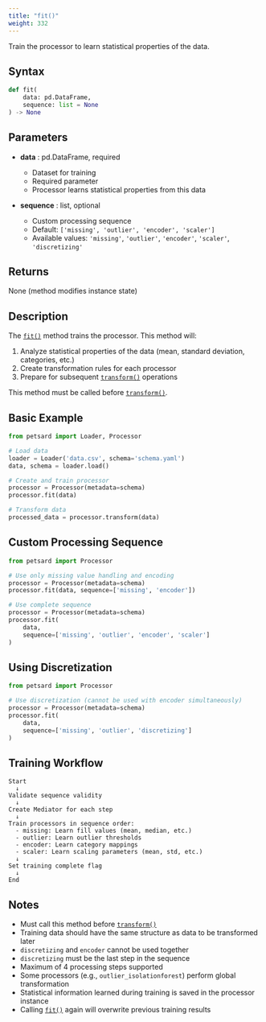 ```yaml
---
title: "fit()"
weight: 332
---
```


Train the processor to learn statistical properties of the data.

## Syntax

```python
def fit(
    data: pd.DataFrame,
    sequence: list = None
) -> None
```

## Parameters

- **data** : pd.DataFrame, required
    - Dataset for training
    - Required parameter
    - Processor learns statistical properties from this data

- **sequence** : list, optional
    - Custom processing sequence
    - Default: `['missing', 'outlier', 'encoder', 'scaler']`
    - Available values: `'missing'`, `'outlier'`, `'encoder'`, `'scaler'`, `'discretizing'`

## Returns

None (method modifies instance state)

## Description

The [`fit()`](processor_fit.md:1) method trains the processor. This method will:

1. Analyze statistical properties of the data (mean, standard deviation, categories, etc.)
2. Create transformation rules for each processor
3. Prepare for subsequent [`transform()`](processor_transform.md:1) operations

This method must be called before [`transform()`](processor_transform.md:1).

## Basic Example

```python
from petsard import Loader, Processor

# Load data
loader = Loader('data.csv', schema='schema.yaml')
data, schema = loader.load()

# Create and train processor
processor = Processor(metadata=schema)
processor.fit(data)

# Transform data
processed_data = processor.transform(data)
```

## Custom Processing Sequence

```python
from petsard import Processor

# Use only missing value handling and encoding
processor = Processor(metadata=schema)
processor.fit(data, sequence=['missing', 'encoder'])

# Use complete sequence
processor = Processor(metadata=schema)
processor.fit(
    data,
    sequence=['missing', 'outlier', 'encoder', 'scaler']
)
```

## Using Discretization

```python
from petsard import Processor

# Use discretization (cannot be used with encoder simultaneously)
processor = Processor(metadata=schema)
processor.fit(
    data,
    sequence=['missing', 'outlier', 'discretizing']
)
```

## Training Workflow

```
Start
  ↓
Validate sequence validity
  ↓
Create Mediator for each step
  ↓
Train processors in sequence order:
  - missing: Learn fill values (mean, median, etc.)
  - outlier: Learn outlier thresholds
  - encoder: Learn category mappings
  - scaler: Learn scaling parameters (mean, std, etc.)
  ↓
Set training complete flag
  ↓
End
```

## Notes

- Must call this method before [`transform()`](processor_transform.md:1)
- Training data should have the same structure as data to be transformed later
- `discretizing` and `encoder` cannot be used together
- `discretizing` must be the last step in the sequence
- Maximum of 4 processing steps supported
- Some processors (e.g., `outlier_isolationforest`) perform global transformation
- Statistical information learned during training is saved in the processor instance
- Calling [`fit()`](processor_fit.md:1) again will overwrite previous training results